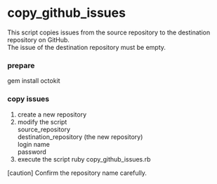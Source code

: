 # copy_github_issues

This script copies issues from the source repository to the destination repository on GitHub.  
The issue of the destination repository must be empty.

### prepare

gem install octokit

### copy issues

1) create a new repository
2) modify the script  
source_repository  
destination_repository (the new repository)  
login name  
password  
3) execute the script
ruby copy_github_issues.rb

[caution] Confirm the repository name carefully.
